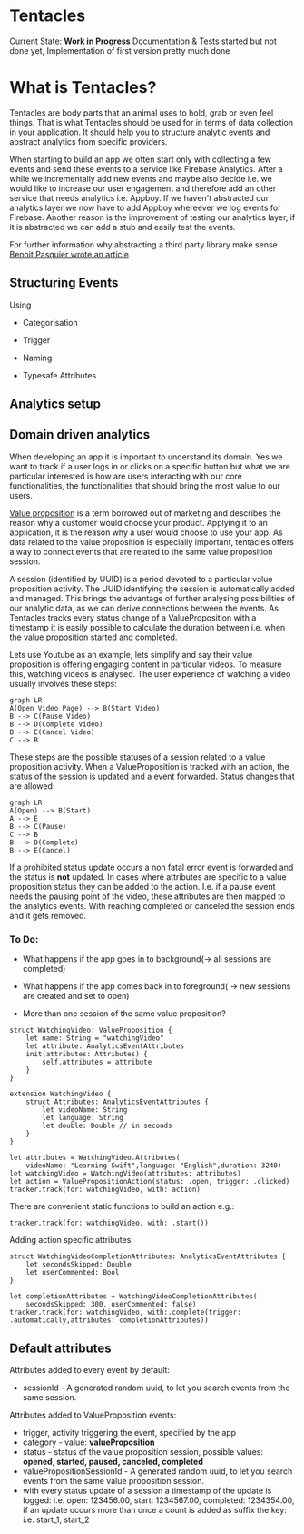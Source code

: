 
# Tentacles
Current State: ****Work in Progress**** Documentation & Tests started but not done yet, Implementation of first version pretty much done
# What is Tentacles?

Tentacles are body parts that an animal uses to hold, grab or even feel things. That is what Tentacles should be used for in terms of data collection in your application. It should help you to structure analytic events and abstract analytics from specific providers.

When starting to build an app we often start only with collecting a few events and send these events to a service like Firebase Analytics. After a while we incrementally add new events and maybe also decide i.e. we would like to increase our user engagement and therefore add an other service that needs analytics i.e. Appboy. If we haven't abstracted our analytics layer we now have to add Appboy whereever we log events for Firebase. Another reason is the improvement of testing our analytics layer, if it is abstracted we can add a stub and easily test the events.

For further information why abstracting a third party library make sense [Benoit Pasquier wrote an article](https://benoitpasquier.com/abstract-ios-third-party-libraries/).

## Structuring Events
Using 
- Categorisation

- Trigger

- Naming

- Typesafe Attributes

## Analytics setup

 
## Domain driven analytics

When developing an app it is important to understand its domain. Yes we want to track if a user logs in or clicks on a specific button but what we are particular interested is how are users interacting with our core functionalities, the functionalities that should bring the most value to our users. 

[Value proposition](https://en.wikipedia.org/wiki/Value_proposition) is a term borrowed out of marketing and describes the reason why a customer would choose your product. Applying it to an application, it is the reason why a user would choose to use your app. As data related to the value proposition is especially important, tentacles offers a way to connect events that are related to the same value proposition session. 

A session (identified by UUID) is a period devoted to a particular value proposition activity. The UUID identifying the session is automatically added and managed. This brings the advantage of further analysing possibilities of our analytic data, as we can derive connections between the events. As Tentacles tracks every status change of a ValueProposition with a timestamp it is easily possible to calculate the duration between i.e. when the value proposition started and completed. 
 

Lets use Youtube as an example, lets simplify and say their value proposition is offering engaging content in particular videos.
To measure this, watching videos is analysed. The user experience of watching a video usually involves these steps:
```mermaid
graph LR
A(Open Video Page) --> B(Start Video)
B --> C(Pause Video)
B --> D(Complete Video)
B --> E(Cancel Video)
C --> B
```
These steps are the possible statuses of a session related to a value proposition activity. When a ValueProposition is tracked with an action, the status of the session is updated and a event forwarded. Status changes that are allowed:

```mermaid
graph LR
A(Open) --> B(Start)
A --> E
B --> C(Pause)
C --> B
B --> D(Complete)
B --> E(Cancel)
```
If a prohibited status update occurs a non fatal error event is forwarded and the status is ****not**** updated. In cases where attributes are specific to a value proposition status they can be added to the action. I.e. if a pause event needs the pausing point of the video, these attributes are then mapped to the analytics events. With reaching completed or canceled the session ends and it gets removed.

### To Do:

- What happens if the app goes in to background(-> all sessions are completed)

- What happens if the app comes back in to foreground( -> new sessions are created and set to open)
- More than one session of the same value proposition?

```
struct WatchingVideo: ValueProposition {
    let name: String = "watchingVideo"
    let attribute: AnalyticsEventAttributes
    init(attributes: Attributes) {
        self.attributes = attribute
    }
}

extension WatchingVideo {
    struct Attributes: AnalyticsEventAttributes {
        let videoName: String
        let language: String
        let double: Double // in seconds
    }
}

let attributes = WatchingVideo.Attributes(
    videoName: "Learning Swift",language: "English",duration: 3240)
let watchingVideo = WatchingVideo(attributes: attributes)
let action = ValuePropositionAction(status: .open, trigger: .clicked)
tracker.track(for: watchingVideo, with: action)
```

There are convenient static functions to build an action e.g.:

```
tracker.track(for: watchingVideo, with: .start())
```

Adding action specific attributes:

```
struct WatchingVideoCompletionAttributes: AnalyticsEventAttributes {
    let secondsSkipped: Double
    let userCommented: Bool
}

let completionAttributes = WatchingVideoCompletionAttributes(
    secondsSkipped: 300, userCommented: false)
tracker.track(for: watchingVideo, with:.complete(trigger: .automatically,attributes: completionAttributes))
```

## Default attributes
Attributes added to every event by default:

- sessionId - A generated random uuid, to let you search events from the same session.

Attributes added to ValueProposition events:

- trigger, activity triggering the event, specified by the app
- category - value: **valueProposition**
- status - status of the value proposition session, possible values: **opened, started, paused, canceled, completed**
- valuePropositionSessionId - A generated random uuid, to let you search events from the same value proposition session.
- with every status update of a session a timestamp of the update is logged: i.e. open: 123456.00, start: 1234567.00, completed: 1234354.00, if an update occurs more than once a count is added as suffix the key: i.e. start_1, start_2

